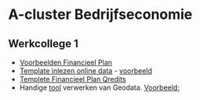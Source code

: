 # A-cluster Bedrijfseconomie

## Werkcollege 1

* [Voorbeelden Financieel Plan](https://docs.google.com/spreadsheets/d/1lXUu0xUqq1GUCb3AWQ0orjH5aAO1ph7BidjUmwA87TA/copy)
* [Template inlezen online data](https://docs.google.com/spreadsheets/d/1ERagD3Qj99mr4Ldk1kQC8OA7TJXGY3_mzoCIRBzTNhY/copy) - [voorbeeld](https://docs.google.com/spreadsheets/d/e/2PACX-1vTACS-52Zd-4_cFgHsR6Hw9lc9nbjAwON6gOGXdCtR1H7jGhOpDfJkqYnGPLwJZEfuLBfWHERXWhfrf/pubhtml)
* [Templete Financieel Plan Qredits](https://docs.google.com/spreadsheets/d/1-F2sqtsu6GTv38pK5QD5QRZw5elUjXFEomwVIxHDuAA/copy)
* Handige [tool](https://blog.datawrapper.de/locator-maps/) verwerken van Geodata. [Voorbeeld: ](https://hanbedrijfskunde.github.io/abe/map.html)
